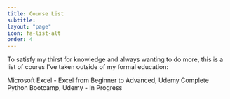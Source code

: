 ```yaml
---
title: Course List
subtitle: 
layout: "page"
icon: fa-list-alt
order: 4
---
```


To satisfy my thirst for knowledge and always wanting to do more, this is a list of coures I've taken outside of my formal education:

 Microsoft Excel - Excel from Beginner to Advanced, Udemy
 Complete Python Bootcamp, Udemy - In Progress
